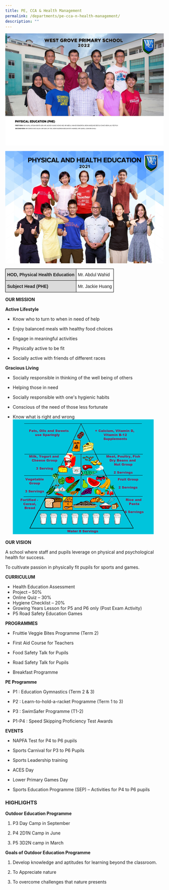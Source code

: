 ```yaml
---
title: PE, CCA & Health Management
permalink: /departments/pe-cca-n-health-management/
description: ""
---
```

![](/images/2023%20%20%20Jan%20to%20Dec/2022_Physical%20Education%20(PHE).jpg)

![](/images/Until%202022_Pictures/PHE.jpg)

<style type="text/css">
.tg  {border-collapse:collapse;border-spacing:0;}
.tg td{border-color:black;border-style:solid;border-width:1px;font-family:Arial, sans-serif;font-size:14px;
  overflow:hidden;padding:10px 5px;word-break:normal;}
.tg th{border-color:black;border-style:solid;border-width:1px;font-family:Arial, sans-serif;font-size:14px;
  font-weight:normal;overflow:hidden;padding:10px 5px;word-break:normal;}
.tg .tg-cly1{text-align:left;vertical-align:middle}
.tg .tg-5y7r{background-color:#DBDBDB;font-weight:bold;text-align:left;vertical-align:top}
</style>
<table class="tg">
<thead>
  <tr>
    <th class="tg-5y7r">HOD, Physical Health Education</th>
    <th class="tg-cly1">Mr. Abdul Wahid<br></th>
  </tr>
</thead>
<tbody>
  <tr>
    <td class="tg-5y7r">Subject Head (PHE)<br></td>
    <td class="tg-cly1">Mr. Jackie Huang<br></td>
  </tr>
</tbody>
</table>

**OUR MISSION**

  

**Active Lifestyle**

*   Know who to turn to when in need of help  
    
*   Enjoy balanced meals with healthy food choices  
    
*   Engage in meaningful activities  
    
*   Physically active to be fit  
    
*   Socially active with friends of different races  
    

  

**Gracious Living**

  

*   Socially responsible in thinking of the well being of others  
    
*   Helping those in need  
    
*   Socially responsible with one's hygienic habits  
    
*   Conscious of the need of those less fortunate  
    
*   Know what is right and wrong
![](/images/Until%202022_Pictures/Healthy%20Lifestyle%20Guideline%20Pyramid.jpg)
	 
**OUR VISION**

A school where staff and pupils leverage on physical and psychological health for success.

To cultivate passion in physically fit pupils for sports and games.


**CURRICULUM**

*   Health Education Assessment  
*   Project – 50%    
*   Online Quiz – 30%    
*   Hygiene Checklist – 20%  
*   Growing Years Lesson for P5 and P6 only (Post Exam Activity)  
*   P5 Road Safety Education Games

**PROGRAMMES**

  

*   Fruittie Veggie Bites Programme (Term 2)  
    
*   First Aid Course for Teachers  
    
*   Food Safety Talk for Pupils  
    
*   Road Safety Talk for Pupils  
    
*   Breakfast Programme  
    

  

**PE Programme**

*   P1 : Education Gymnastics (Term 2 & 3)  
    
*   P2 : Learn-to-hold-a-racket Programme (Term 1 to 3)  
    
*   P3 : SwimSafer Programme (T1-2)  
    
*   P1-P4 : Speed Skipping Proficiency Test Awards  
    

  

  

**EVENTS**

  

*   NAPFA Test for P4 to P6 pupils  
    
*   Sports Carnival for P3 to P6 Pupils  
    
*   Sports Leadership training  
    
*   ACES Day  
    
*   Lower Primary Games Day  
    
*   Sports Education Programme (SEP) – Activities for P4 to P6 pupils  
    

  

  

### HIGHLIGHTS

  

**Outdoor Education Programme**

  

1.  P3 Day Camp in September  
    
2.  P4 2D1N Camp in June  
    
3.  P5 3D2N camp in March  
    

  

**Goals of Outdoor Education Programme**

1.  Develop knowledge and aptitudes for learning beyond the classroom.  
    
2.  To Appreciate nature  
    
3.  To overcome challenges that nature presents